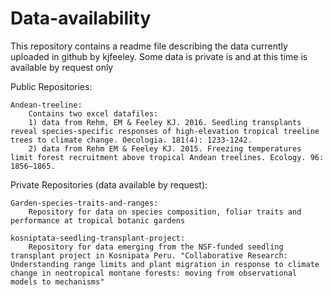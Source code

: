 # Data-availability
This repository contains a readme file describing the data currently uploaded in github by kjfeeley.  Some data is private is and at this time is available by request only

Public Repositories:

    Andean-treeline: 
        Contains two excel datafiles: 
        1) data from Rehm, EM & Feeley KJ. 2016. Seedling transplants reveal species-specific responses of high-elevation tropical treeline trees to climate change. Oecologia. 181(4): 1233-1242.
        2) data from Rehm EM & Feeley KJ. 2015. Freezing temperatures limit forest recruitment above tropical Andean treelines. Ecology. 96: 1856–1865.


Private Repositories (data available by request):

    Garden-species-traits-and-ranges:
        Repository for data on species composition, foliar traits and performance at tropical botanic gardens

    kosniptata-seedling-transplant-project:
        Repository for data emerging from the NSF-funded seedling transplant project in Kosnipata Peru. "Collaborative Research: Understanding range limits and plant migration in response to climate change in neotropical montane forests: moving from observational models to mechanisms"

